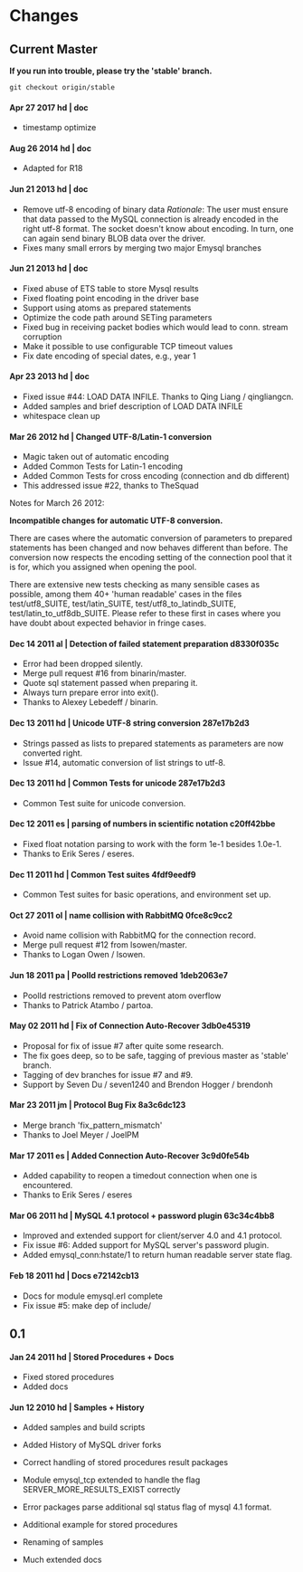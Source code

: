 # Changes

## Current Master

**If you run into trouble, please try the 'stable' branch.**

	git checkout origin/stable
#### Apr 27 2017 hd | doc
* timestamp optimize

#### Aug 26 2014 hd | doc
* Adapted for R18

#### Jun 21 2013 hd | doc
* Remove utf-8 encoding of binary data
  *Rationale*: The user must ensure that data passed to the MySQL
  connection is already encoded in the right utf-8 format. The socket
  doesn't know about encoding. In turn, one can again send binary BLOB
  data over the driver.
* Fixes many small errors by merging two major Emysql branches

#### Jun 21 2013 hd | doc
* Fixed abuse of ETS table to store Mysql results
* Fixed floating point encoding in the driver base
* Support using atoms as prepared statements
* Optimize the code path around SETing parameters
* Fixed bug in receiving packet bodies which would lead to conn. stream corruption
* Make it possible to use configurable TCP timeout values
* Fix date encoding of special dates, e.g., year 1

#### Apr 23 2013 hd | doc
* Fixed issue #44: LOAD DATA INFILE. Thanks to Qing Liang / qingliangcn.  
* Added samples and brief description of LOAD DATA INFILE  
* whitespace clean up  

#### Mar 26 2012 hd | Changed UTF-8/Latin-1 conversion
* Magic taken out of automatic encoding  
* Added Common Tests for Latin-1 encoding  
* Added Common Tests for cross encoding (connection and db different)  
* This addressed issue #22, thanks to TheSquad  

Notes for March 26 2012:  

**Incompatible changes for automatic UTF-8 conversion.**  

There are cases where the automatic conversion of parameters to prepared
statements has been changed and now behaves different than before. The
conversion now respects the encoding setting of the connection pool that it
is for, which you assigned when opening the pool.

There are extensive new tests checking as many sensible cases as possible, among
them 40+ 'human readable' cases in the files test/utf8_SUITE, test/latin_SUITE,
test/utf8_to_latindb_SUITE, test/latin_to_utf8db_SUITE. Please refer to these
first in cases where you have doubt about expected behavior in fringe cases.


#### Dec 14 2011 al | Detection of failed statement preparation d8330f035c
* Error had been dropped silently.  
* Merge pull request #16 from binarin/master.  
* Quote sql statement passed when preparing it.   
* Always turn prepare error into exit().  
* Thanks to Alexey Lebedeff / binarin.  

#### Dec 13 2011 hd | Unicode UTF-8 string conversion 287e17b2d3
* Strings passed as lists to prepared statements as parameters are now converted right.  
* Issue #14, automatic conversion of list strings to utf-8.  

#### Dec 13 2011 hd | Common Tests for unicode 287e17b2d3
* Common Test suite for unicode conversion.  

#### Dec 12 2011 es | parsing of numbers in scientific notation c20ff42bbe
* Fixed float notation parsing to work with the form 1e-1 besides 1.0e-1.  
* Thanks to Erik Seres / eseres.  

#### Dec 11 2011 hd | Common Test suites 4fdf9eedf9
* Common Test suites for basic operations, and environment set up.  

#### Oct 27 2011 ol | name collision with RabbitMQ 0fce8c9cc2
* Avoid name collision with RabbitMQ for the connection record.  
* Merge pull request #12 from lsowen/master.  
* Thanks to Logan Owen / lsowen.  

#### Jun 18 2011 pa | PoolId restrictions removed 1deb2063e7
* PoolId restrictions removed to prevent atom overflow  
* Thanks to Patrick Atambo / partoa.  
 
#### May 02 2011 hd | Fix of Connection Auto-Recover 3db0e45319
* Proposal for fix of issue #7 after quite some research.  
* The fix goes deep, so to be safe, tagging of previous master as 'stable'   branch.
* Tagging of dev branches for issue #7 and #9.  
* Support by Seven Du / seven1240 and Brendon Hogger / brendonh  

#### Mar 23 2011 jm | Protocol Bug Fix 8a3c6dc123
* Merge branch 'fix_pattern_mismatch'  
* Thanks to Joel Meyer / JoelPM  

#### Mar 17 2011 es | Added Connection Auto-Recover 3c9d0fe54b
* Added capability to reopen a timedout connection when one is encountered.  
* Thanks to Erik Seres / eseres  

#### Mar 06 2011 hd | MySQL 4.1 protocol + password plugin 63c34c4bb8
* Improved and extended support for client/server 4.0 and 4.1 protocol.  
* Fix issue #6: Added support for MySQL server's password plugin.  
* Added emysql_conn:hstate/1 to return human readable server state flag.  

#### Feb 18 2011 hd | Docs e72142cb13
* Docs for module emysql.erl complete  
* Fix issue #5: make dep of include/

## 0.1

#### Jan 24 2011 hd | Stored Procedures + Docs 
* Fixed stored procedures
* Added docs

#### Jun 12 2010 hd | Samples + History
* Added samples and build scripts  
* Added History of MySQL driver forks  

* Correct handling of stored procedures result packages  
* Module emysql_tcp extended to handle the flag SERVER_MORE_RESULTS_EXIST correctly  
* Error packages parse additional sql status flag of mysql 4.1 format.  
* Additional example for stored procedures  
* Renaming of samples  
* Much extended docs  
